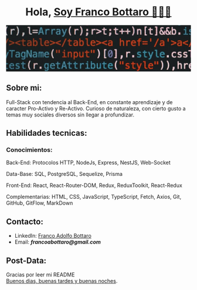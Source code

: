 <h1 align="center"> 
  Hola, <a href="https://www.linkedin.com/in/franco-adolfo-bottaro/">Soy Franco Bottaro 🧑🏻‍💻</a>
</h1>

<img src="./git.jpeg"/>


## Sobre mi:
Full-Stack con tendencia al Back-End, en constante aprendizaje y de caracter Pro-Activo y Re-Activo. Curioso de naturaleza, con cierto gusto a temas muy sociales diversos sin llegar a profundizar.


## Habilidades tecnicas: 
### Conocimientos:
Back-End: Protocolos HTTP, NodeJs, Express, NestJS, Web-Socket

Data-Base: SQL, PostgreSQL, Sequelize, Prisma

Front-End: React, React-Router-DOM, Redux, ReduxToolkit, React-Redux

Complementarias: HTML, CSS, JavaScript, TypeScript, Fetch,  Axios, Git, GitHub, GitFlow, MarkDown
<br/>

## Contacto:
- LinkedIn: [Franco Adolfo Bottaro](https://www.linkedin.com/in/franco-adolfo-bottaro) <br/>
- Email: **_francoabottaro@gmail.com_**

## Post-Data:
Gracias por leer mi README <br/>
[Buenos dias, buenas tardes y buenas noches](https://www.youtube.com/watch?v=QlqKsMxH9pY).
